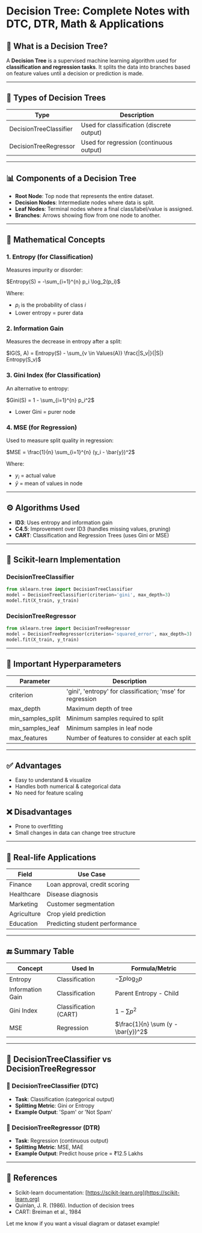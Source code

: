 # Decision Tree: Complete Notes with DTC, DTR, Math & Applications

## 📌 What is a Decision Tree?

A **Decision Tree** is a supervised machine learning algorithm used for **classification and regression tasks**. It splits the data into branches based on feature values until a decision or prediction is made.

---

## 🌳 Types of Decision Trees

| Type                   | Description                               |
| ---------------------- | ----------------------------------------- |
| DecisionTreeClassifier | Used for classification (discrete output) |
| DecisionTreeRegressor  | Used for regression (continuous output)   |

---

## 📊 Components of a Decision Tree

* **Root Node**: Top node that represents the entire dataset.
* **Decision Nodes**: Intermediate nodes where data is split.
* **Leaf Nodes**: Terminal nodes where a final class/label/value is assigned.
* **Branches**: Arrows showing flow from one node to another.

---

## 📐 Mathematical Concepts

### 1. **Entropy (for Classification)**

Measures impurity or disorder:

$Entropy(S) = -\sum_{i=1}^{n} p_i \log_2(p_i)$

Where:

* $p_i$ is the probability of class $i$
* Lower entropy = purer data

### 2. **Information Gain**

Measures the decrease in entropy after a split:

$IG(S, A) = Entropy(S) - \sum_{v \in Values(A)} \frac{|S_v|}{|S|} Entropy(S_v)$

### 3. **Gini Index (for Classification)**

An alternative to entropy:

$Gini(S) = 1 - \sum_{i=1}^{n} p_i^2$

* Lower Gini = purer node

### 4. **MSE (for Regression)**

Used to measure split quality in regression:

$MSE = \frac{1}{n} \sum_{i=1}^{n} (y_i - \bar{y})^2$

Where:

* $y_i$ = actual value
* $\bar{y}$ = mean of values in node

---

## ⚙️ Algorithms Used

* **ID3**: Uses entropy and information gain
* **C4.5**: Improvement over ID3 (handles missing values, pruning)
* **CART**: Classification and Regression Trees (uses Gini or MSE)

---

## 🧠 Scikit-learn Implementation

### DecisionTreeClassifier

```python
from sklearn.tree import DecisionTreeClassifier
model = DecisionTreeClassifier(criterion='gini', max_depth=3)
model.fit(X_train, y_train)
```

### DecisionTreeRegressor

```python
from sklearn.tree import DecisionTreeRegressor
model = DecisionTreeRegressor(criterion='squared_error', max_depth=3)
model.fit(X_train, y_train)
```

---

## 📌 Important Hyperparameters

| Parameter           | Description                                                |
| ------------------- | ---------------------------------------------------------- |
| criterion           | 'gini', 'entropy' for classification; 'mse' for regression |
| max\_depth          | Maximum depth of tree                                      |
| min\_samples\_split | Minimum samples required to split                          |
| min\_samples\_leaf  | Minimum samples in leaf node                               |
| max\_features       | Number of features to consider at each split               |

---

## ✅ Advantages

* Easy to understand & visualize
* Handles both numerical & categorical data
* No need for feature scaling

## ❌ Disadvantages

* Prone to overfitting
* Small changes in data can change tree structure

---

## 🧠 Real-life Applications

| Field       | Use Case                       |
| ----------- | ------------------------------ |
| Finance     | Loan approval, credit scoring  |
| Healthcare  | Disease diagnosis              |
| Marketing   | Customer segmentation          |
| Agriculture | Crop yield prediction          |
| Education   | Predicting student performance |

---

## 🔚 Summary Table

| Concept          | Used In               | Formula/Metric                     |
| ---------------- | --------------------- | ---------------------------------- |
| Entropy          | Classification        | $-\sum p \log_2 p$                 |
| Information Gain | Classification        | Parent Entropy - Child             |
| Gini Index       | Classification (CART) | $1 - \sum p^2$                     |
| MSE              | Regression            | $\frac{1}{n} \sum (y - \bar{y})^2$ |

---

## 🧾 DecisionTreeClassifier vs DecisionTreeRegressor

### 🔷 DecisionTreeClassifier (DTC)

* **Task**: Classification (categorical output)
* **Splitting Metric**: Gini or Entropy
* **Example Output**: 'Spam' or 'Not Spam'

### 🔶 DecisionTreeRegressor (DTR)

* **Task**: Regression (continuous output)
* **Splitting Metric**: MSE, MAE
* **Example Output**: Predict house price = ₹12.5 Lakhs

---

## 📘 References

* Scikit-learn documentation: [https://scikit-learn.org](https://scikit-learn.org)
* Quinlan, J. R. (1986). Induction of decision trees
* CART: Breiman et al., 1984

Let me know if you want a visual diagram or dataset example!
